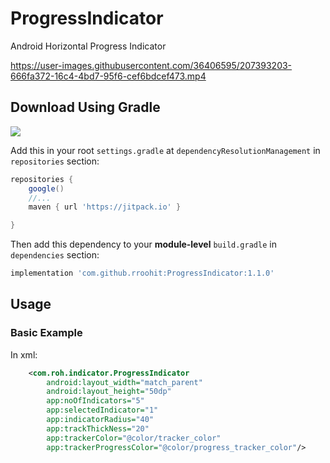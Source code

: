 # ProgressIndicator
Android Horizontal Progress Indicator

https://user-images.githubusercontent.com/36406595/207393203-666fa372-16c4-4bd7-95f6-cef6bdcef473.mp4


## Download Using Gradle
[![](https://jitpack.io/v/rroohit/ProgressIndicator.svg)](https://jitpack.io/#rroohit/ProgressIndicator)

Add this in your root `settings.gradle` at `dependencyResolutionManagement` in `repositories` section:

```groovy
repositories {
    google()
    //...
    maven { url 'https://jitpack.io' }

}
```

Then add this dependency to your **module-level** `build.gradle` in `dependencies` section:
```groovy
implementation 'com.github.rroohit:ProgressIndicator:1.1.0'
```

## Usage

### Basic Example

In xml:

```xml
    <com.roh.indicator.ProgressIndicator
        android:layout_width="match_parent"
        android:layout_height="50dp"
        app:noOfIndicators="5"
        app:selectedIndicator="1"
        app:indicatorRadius="40"
        app:trackThickNess="20"
        app:trackerColor="@color/tracker_color"
        app:trackerProgressColor="@color/progress_tracker_color"/>
```

#